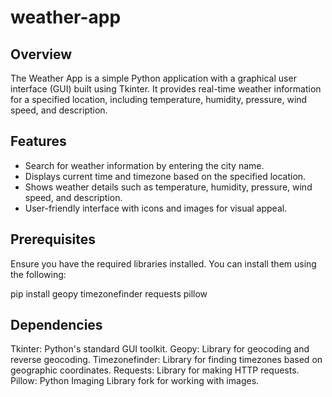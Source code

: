 # weather-app

## Overview

The Weather App is a simple Python application with a graphical user interface (GUI) built using Tkinter. It provides real-time weather information for a specified location, including temperature, humidity, pressure, wind speed, and description.

## Features

- Search for weather information by entering the city name.
- Displays current time and timezone based on the specified location.
- Shows weather details such as temperature, humidity, pressure, wind speed, and description.
- User-friendly interface with icons and images for visual appeal.

## Prerequisites

Ensure you have the required libraries installed. You can install them using the following:

pip install geopy timezonefinder requests pillow


## Dependencies
Tkinter: Python's standard GUI toolkit.
Geopy: Library for geocoding and reverse geocoding.
Timezonefinder: Library for finding timezones based on geographic coordinates.
Requests: Library for making HTTP requests.
Pillow: Python Imaging Library fork for working with images.
